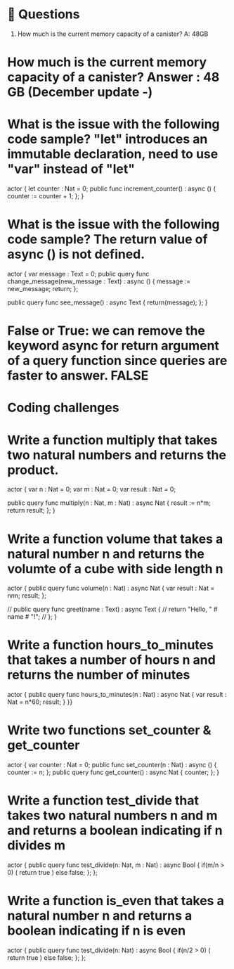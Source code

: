 # <a id="questions"> 🙋 Questions </a>
1. How much is the current memory capacity of a canister? 
A: 48GB
# How much is the current memory capacity of a canister? Answer : 48 GB (December update -)
# What is the issue with the following code sample? "let" introduces an immutable declaration, need to use "var" instead of "let" 
actor {
  let counter : Nat = 0;
  public func increment_counter() : async () {
    counter := counter + 1;
  };
}
# What is the issue with the following code sample? The return value of async () is not defined.
actor {
  var message : Text = 0;
  public query func change_message(new_message : Text) : async () {
    message := new_message;
    return;
  };
  
  public query func see_message() : async Text {
    return(message);
  };
}
# False or True: we can remove the keyword async for return argument of a query function since queries are faster to answer. FALSE
# Coding challenges
# Write a function multiply that takes two natural numbers and returns the product.
actor {
var n : Nat = 0;
  var m : Nat = 0;
  var result : Nat = 0;

   public query func multiply(n : Nat, m : Nat) : async Nat {
    result := n*m;
    return result;
  };
}
# Write a function volume that takes a natural number n and returns the volumte of a cube with side length n
actor {
  public query func volume(n : Nat) : async Nat {
    var result : Nat = n*n*n;
    result;
  };

  // public query func greet(name : Text) : async Text {
  //   return "Hello, " # name # "!";
  // };
 }
 # Write a function hours_to_minutes that takes a number of hours n and returns the number of minutes
 actor {
  public query func hours_to_minutes(n : Nat) : async Nat {
    var result : Nat = n*60;
    result;
  } 
}}
# Write two functions set_counter & get_counter
actor {
  var counter : Nat = 0;
  public func set_counter(n : Nat) : async () {
    counter := n;
   };
  public query func get_counter() : async Nat {
    counter;
  };
}
# Write a function test_divide that takes two natural numbers n and m and returns a boolean indicating if n divides m
actor {
 public query func test_divide(n: Nat, m : Nat) : async Bool {
    if(m/n > 0)
    (
      return true
    )
    else
      false;
  };
};
# Write a function is_even that takes a natural number n and returns a boolean indicating if n is even
actor {
 public query func test_divide(n: Nat) : async Bool {
    if(n/2 > 0)
    (
      return true
    )
    else
      false;
  };
};
